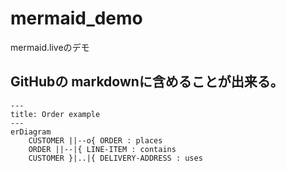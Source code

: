 # mermaid_demo
mermaid.liveのデモ
## GitHubの markdownに含めることが出来る。

```mermaid
---
title: Order example
---
erDiagram
    CUSTOMER ||--o{ ORDER : places
    ORDER ||--|{ LINE-ITEM : contains
    CUSTOMER }|..|{ DELIVERY-ADDRESS : uses
```
